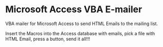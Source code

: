 # Microsoft Access VBA E-mailer

VBA mailer for Microsoft Access to send HTML Emails to the mailing list. 

Insert the Macros into the Access database with emails, pick a file with HTML Email, press a button, send it all!!!

